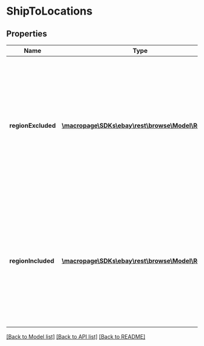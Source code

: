 # ShipToLocations

## Properties
Name | Type | Description | Notes
------------ | ------------- | ------------- | -------------
**regionExcluded** | [**\macropage\SDKs\ebay\rest\browse\Model\Region[]**](Region.md) | A array of containers for regions that are specifically excluded from a region set. You can use this to exclude a specific regionName from a regionType that you specifically include. | [optional] 
**regionIncluded** | [**\macropage\SDKs\ebay\rest\browse\Model\Region[]**](Region.md) | A array of containers for regions that are specifically included in a region set. You can use this to exclude a specific regionName from a regionType that you specifically include. | [optional] 

[[Back to Model list]](../README.md#documentation-for-models) [[Back to API list]](../README.md#documentation-for-api-endpoints) [[Back to README]](../README.md)



